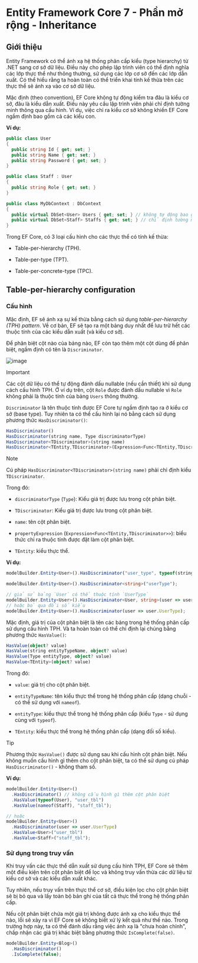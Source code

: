 # Entity Framework Core 7 - Phần mở rộng - Inheritance

## Giới thiệu

Entity Framework có thể ánh xạ hệ thống phân cấp kiểu (type hierarchy) từ .NET sang cơ sở dữ liệu. Điều này cho phép lập trình viên có thể định nghĩa các lớp thực thể như thông thường, sử dụng các lớp cơ sở đến các lớp dẫn xuất. Có thể hiểu rằng ta hoàn toàn có thể triển khai tính kế thừa trên các thực thể sẽ ánh xạ vào cơ sở dữ liệu.

Mặc định (theo convention), EF Core không tự động kiểm tra đâu là kiểu cơ sở, đâu là kiểu dẫn xuất. Điều này yêu cầu lập trình viên phải chỉ định tường minh thông qua cấu hình. Ví dụ, việc chỉ ra kiểu cơ sở không khiến EF Core ngầm định bao gồm cả các kiểu con.

**Ví dụ:**

```cs
public class User
{
  public string Id { get; set; }
  public string Name { get; set; }
  public string Password { get; set; }
}

public class Staff : User
{
  public string Role { get; set; }
}

public class MyDbContext : DbContext
{
  public virtual DbSet<User> Users { get; set; } // không tự động bao gồm kiểu `Staff`
  public virtual DbSet<Staff> Staffs { get; set; } // chỉ định tường minh
}
```

Trong EF Core, có 3 loại cấu hình cho các thực thể có tính kế thừa:

- Table-per-hierarchy (TPH).

- Table-per-type (TPT).

- Table-per-concrete-type (TPC).

## Table-per-hierarchy configuration

### Cấu hình

Mặc định, EF sẽ ánh xạ sự kế thừa bằng cách sử dụng _table-per-hierarchy (TPH) pattern_. Về cơ bản, EF sẽ tạo ra một bảng duy nhất để lưu trữ hết các thuộc tính của các kiểu dẫn xuất (và kiểu cơ sở).

Để phân biệt cột nào của bảng nào, EF còn tạo thêm một cột dùng để phân biệt, ngầm định có tên là `Discriminator`.

![image](https://github.com/user-attachments/assets/ad858d7a-c5f9-4727-bb47-2117ac77ebb9)

> [!Important]
> Các cột dữ liệu có thể tự động đánh dấu nullable (nếu cần thiết) khi sử dụng cách cấu hình TPH. Ở ví dụ trên, cột `Role` được đánh dấu nullable vì `Role` không phải là thuộc tính của bảng `Users` thông thường.

`Discriminator` là tên thuộc tính được EF Core tự ngầm định tạo ra ở kiểu cơ sở (base type). Tuy nhiên ta có thể cấu hình lại nó bằng cách sử dụng phương thức `HasDiscriminator()`:

```ts
HasDiscriminator()
HasDiscriminator(string name, Type discriminatorType)
HasDiscriminator<TDiscriminator>(string name)
HasDiscriminator<TEntity,TDiscriminator>(Expression<Func<TEntity,TDiscriminator>> propertyExpression)
```

> [!Note]
> Cú pháp `HasDiscriminator<TDiscriminator>(string name)` phải chỉ định kiểu `TDiscriminator`.

Trong đó:

- `discriminatorType` (`Type`): Kiểu giá trị được lưu trong cột phân biệt.

- `TDiscriminator`: Kiểu giá trị được lưu trong cột phân biệt.

- `name`: tên cột phân biệt.

- `propertyExpression` (`Expression<Func<TEntity,TDiscriminator>>`): biểu thức chỉ ra thuộc tính được đặt làm cột phân biệt.

- `TEntity`: kiểu thực thể.

**Ví dụ:**

```ts
modelBuilder.Entity<User>().HasDiscriminator("user_type", typeof(string));

modelBuilder.Entity<User>().HasDiscriminator<string>("userType");

// giả sử bảng `User` có thể thuộc tính `UserType`
modelBuilder.Entity<User>().HasDiscriminator<User, string>(user => user.UserType);
// hoặc bỏ qua đối số kiểu
modelBuilder.Entity<User>().HasDiscriminator(user => user.UserType);
```

Mặc định, giá trị của cột phân biệt là tên các bảng trong hệ thống phân cấp sử dụng cấu hình TPH. Và ta hoàn toàn có thể chỉ định lại chúng bằng phương thức `HasValue()`:

```ts
HasValue(object? value)
HasValue(string entityTypeName, object? value)
HasValue(Type entityType, object? value)
HasValue<TEntity>(object? value)
```

Trong đó:

- `value`: giá trị cho cột phân biệt.

- `entityTypeName`: tên kiểu thực thể trong hệ thống phân cấp (dạng chuỗi - có thể sử dụng với `nameof`).

- `entityType`: kiểu thực thể trong hệ thống phân cấp (kiểu `Type` - sử dụng cùng với `typeof`).

- `TEntity`: kiểu thực thể trong hệ thống phân cấp (dạng đối số kiểu).

> [!Tip]
> Phương thức `HasValue()` được sử dụng sau khi cấu hình cột phân biệt. Nếu không muốn cấu hình gì thêm cho cột phân biệt, ta có thể sử dụng cú pháp `HasDiscriminator()` - không tham số.

**Ví dụ:**

```ts
modelBuilder.Entity<User>()
  .HasDiscriminator() // không cấu hình gì thêm cột phân biệt
  .HasValue(typeof(User), "user_tbl")
  .HasValue(nameof(Staff), "staff_tbl");

// hoặc
modelBuilder.Entity<User>()
  .HasDiscriminator(user => user.UserType)
  .HasValue<User>("user_tbl")
  .HasValue<Staff>("staff_tbl");
```

### Sử dụng trong truy vấn

Khi truy vấn các thực thể dẫn xuất sử dụng cấu hình TPH, EF Core sẽ thêm một điều kiện trên cột phân biệt để lọc và không truy vấn thừa các dữ liệu từ kiểu cơ sở và các kiểu dẫn xuất khác.

Tuy nhiên, nếu truy vấn trên thực thể cơ sở, điều kiện lọc cho cột phân biệt sẽ bị bỏ qua và lấy toàn bộ bản ghi của tất cả thực thể trong hệ thống phân cấp.

Nếu cột phân biệt chứa một giá trị không được ánh xạ cho kiểu thực thể nào, lỗi sẽ xảy ra vì EF Core sẽ không biết xử lý kết quả như thế nào. Trong trường hợp này, ta có thể đánh dấu rằng việc ánh xạ là "chưa hoàn chỉnh", chấp nhận các giá trị khác biệt bằng phương thức `IsComplete(false)`.

```ts
modelBuilder.Entity<Blog>()
  .HasDiscriminator()
  .IsComplete(false);
```



















